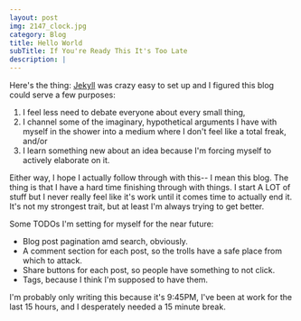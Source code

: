 ```yaml
---
layout: post
img: 2147_clock.jpg
category: Blog
title: Hello World
subTitle: If You're Ready This It's Too Late
description: |
---
```


Here's the thing: [Jekyll](https://jekyllrb.com/) was crazy easy to set up and I figured this blog could serve a few purposes:

1. I feel less need to debate everyone about every small thing,
2. I channel some of the imaginary, hypothetical arguments I have with myself in the shower into a medium where I don't feel like a total freak, and/or
3. I learn something new about an idea because I'm forcing myself to actively elaborate on it.

Either way, I hope I actually follow through with this-- I mean this blog. The thing is that I have a hard time finishing through with things. I start A LOT of stuff but I never really feel like it's work until it comes time to actually end it. It's not my strongest trait, but at least I'm always trying to get better.

Some TODOs I'm setting for myself for the near future:

- Blog post pagination amd search, obviously.
- A comment section for each post, so the trolls have a safe place from which to attack.
- Share buttons for each post, so people have something to not click.
- Tags, because I think I'm supposed to have them.

I'm probably only writing this because it's 9:45PM, I've been at work for the last 15 hours, and I desperately needed a 15 minute break.
